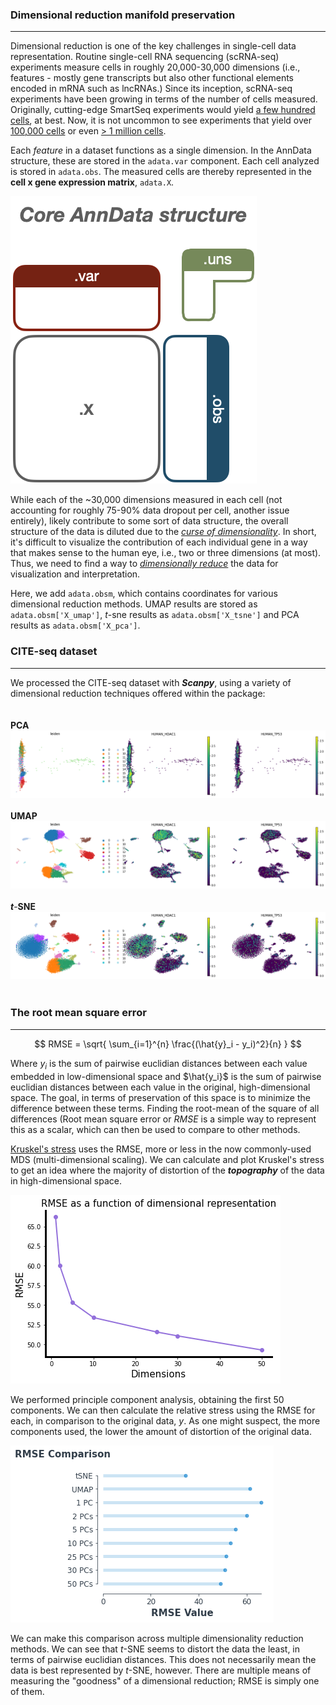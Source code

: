 ### Dimensional reduction manifold preservation
---

Dimensional reduction is one of the key challenges in single-cell data representation. Routine single-cell RNA sequencing (scRNA-seq) experiments measure cells in roughly 20,000-30,000 dimensions (i.e., features - mostly gene transcripts but also other functional elements encoded in mRNA such as lncRNAs.) Since its inception, scRNA-seq experiments have been growing in terms of the number of cells measured. Originally, cutting-edge SmartSeq experiments would yield <a href="#">a few hundred cells</a>, at best. Now, it is not uncommon to see experiments that yield over <a href="https://www.nature.com/articles/s41586-018-0590-4">100,000 cells</a> or even <a href="https://www.10xgenomics.com/blog/our-13-million-single-cell-dataset-is-ready-to-download">> 1 million cells</a>.

Each *feature* in a dataset functions as a single dimension. In the AnnData structure, these are stored in the `adata.var` component. Each cell analyzed is stored in `adata.obs`. The measured cells are thereby represented in the **cell x gene expression matrix**, `adata.X`.

![AnnData Structure](./images/core_anndata.png)

While each of the ~30,000 dimensions measured in each cell (not accounting for roughly 75-90% data dropout per cell, another issue entirely), likely contribute to some sort of data structure, the overall structure of the data is diluted due to the <a href = "https://en.wikipedia.org/wiki/Curse_of_dimensionality">*curse of dimensionality*</a>. In short, it's difficult to visualize the contribution of each individual gene in a way that makes sense to the human eye, i.e., two or three dimensions (at most). Thus, we need to find a way to <a href = "https://en.wikipedia.org/wiki/Dimensionality_reduction">*dimensionally reduce*</a> the data for visualization and interpretation.

Here, we add `adata.obsm`, which contains coordinates for various dimensional reduction methods. UMAP results are stored as `adata.obsm['X_umap']`, *t*-sne results as `adata.obsm['X_tsne']` and PCA results as `adata.obsm['X_pca']`.

### CITE-seq dataset
---
We processed the CITE-seq dataset with ***Scanpy***, using a variety of dimensional reduction techniques offered within the package:
<br><br><br>
**PCA**
![CITE-seq PCA](./images/pca_citeseq.png)
<br><br>
**UMAP**
![CITE-seq UMAP](./images/umap_citeseq.png)
<br><br>
***t***-**SNE**
![CITE-seq tSNE](./images/tsne_citeseq.png)
<br><br>


### The root mean square error
---

$$
    RMSE = \sqrt{ \sum_{i=1}^{n} \frac{(\hat{y}_i - y_i)^2}{n} }
$$

Where $y_i$ is the sum of pairwise euclidian distances between each value embedded in low-dimensional space and $\hat{y_i}$ is the sum of pairwise euclidian distances between each value in the original, high-dimensional space. The goal, in terms of preservation of this space is to minimize the difference between these terms. Finding the root-mean of the square of all differences (Root mean square error or $RMSE$ is a simple way to represent this as a scalar, which can then be used to compare to other methods.  

<a href = "http://cda.psych.uiuc.edu/psychometrika_highly_cited_articles/kruskal_1964a.pdf">Kruskel's stress</a> uses the RMSE, more or less in the now commonly-used MDS (multi-dimensional scaling). We can calculate and plot Kruskel's stress to get an idea where the majority of distortion of the ***topography*** of the data in high-dimensional space.

![RMSE PCA CITE-seq](./images/rmse_citeseq.png)

We performed principle component analysis, obtaining the first 50 components. We can then calculate the relative stress using the RMSE for each, in comparison to the original data, $y$. As one might suspect, the more components used, the lower the amount of distortion of the original data.

![RMSE comparison](./images/rmse_comparison.png)

We can make this comparison across multiple dimensionality reduction methods. We can see that *t*-SNE seems to distort the data the least, in terms of pairwise euclidian distances. This does not necessarily mean the data is best represented by *t*-SNE, however. There are multiple means of measuring the "goodness" of a dimensional reduction; RMSE is simply one of them.

